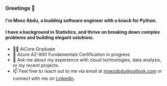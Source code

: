 ### Greetings 👋 
#### I'm Moez Abdu, a budding software engineer with a knack for Python.
#### I have a background in Statistics, and thrive on breaking down complex problems and building elegant solutions.


- 👨‍💻 AiCore Graduate
- 📜 Azure AZ-900 Fundamentals Certification in progress
- 💬 Ask me about my experience with cloud technologies, data analysis, or my recent projects.
- 📫 Feel free to reach out to me via email at moezabdu@outlook.com or connect with me on [LinkedIn](https://www.linkedin.com/in/moez-abdu).



